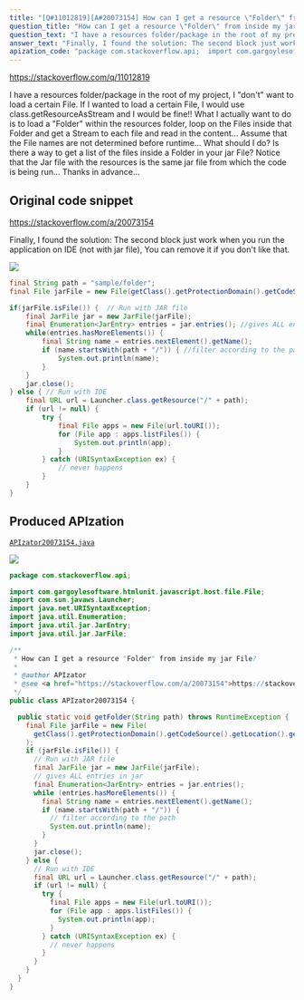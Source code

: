```yaml
---
title: "[Q#11012819][A#20073154] How can I get a resource \"Folder\" from inside my jar File?"
question_title: "How can I get a resource \"Folder\" from inside my jar File?"
question_text: "I have a resources folder/package in the root of my project, I \"don't\" want to load a certain File. If I wanted to load a certain File, I would use class.getResourceAsStream and I would be fine!! What I actually want to do is to load a \"Folder\" within the resources folder, loop on the Files inside that Folder and get a Stream to each file and read in the content... Assume that the File names are not determined before runtime... What should I do? Is there a way to get a list of the files inside a Folder in your jar File?  Notice that the Jar file with the resources is the same jar file from which the code is being run... Thanks in advance..."
answer_text: "Finally, I found the solution: The second block just work when you run the application on IDE (not with jar file), You can remove it if you don't like that."
apization_code: "package com.stackoverflow.api;  import com.gargoylesoftware.htmlunit.javascript.host.file.File; import com.sun.javaws.Launcher; import java.net.URISyntaxException; import java.util.Enumeration; import java.util.jar.JarEntry; import java.util.jar.JarFile;  /**  * How can I get a resource \"Folder\" from inside my jar File?  *  * @author APIzator  * @see <a href=\"https://stackoverflow.com/a/20073154\">https://stackoverflow.com/a/20073154</a>  */ public class APIzator20073154 {    public static void getFolder(String path) throws RuntimeException {     final File jarFile = new File(       getClass().getProtectionDomain().getCodeSource().getLocation().getPath()     );     if (jarFile.isFile()) {       // Run with JAR file       final JarFile jar = new JarFile(jarFile);       // gives ALL entries in jar       final Enumeration<JarEntry> entries = jar.entries();       while (entries.hasMoreElements()) {         final String name = entries.nextElement().getName();         if (name.startsWith(path + \"/\")) {           // filter according to the path           System.out.println(name);         }       }       jar.close();     } else {       // Run with IDE       final URL url = Launcher.class.getResource(\"/\" + path);       if (url != null) {         try {           final File apps = new File(url.toURI());           for (File app : apps.listFiles()) {             System.out.println(app);           }         } catch (URISyntaxException ex) {           // never happens         }       }     }   } }"
---
```


https://stackoverflow.com/q/11012819

I have a resources folder/package in the root of my project, I &quot;don&#x27;t&quot; want to load a certain File. If I wanted to load a certain File, I would use class.getResourceAsStream and I would be fine!! What I actually want to do is to load a &quot;Folder&quot; within the resources folder, loop on the Files inside that Folder and get a Stream to each file and read in the content... Assume that the File names are not determined before runtime... What should I do? Is there a way to get a list of the files inside a Folder in your jar File? 
Notice that the Jar file with the resources is the same jar file from which the code is being run...
Thanks in advance...



## Original code snippet

https://stackoverflow.com/a/20073154

Finally, I found the solution:
The second block just work when you run the application on IDE (not with jar file), You can remove it if you don&#x27;t like that.

<div class="code-logo"><img src="/stackoverflow.png" /></div>

```java
final String path = "sample/folder";
final File jarFile = new File(getClass().getProtectionDomain().getCodeSource().getLocation().getPath());

if(jarFile.isFile()) {  // Run with JAR file
    final JarFile jar = new JarFile(jarFile);
    final Enumeration<JarEntry> entries = jar.entries(); //gives ALL entries in jar
    while(entries.hasMoreElements()) {
        final String name = entries.nextElement().getName();
        if (name.startsWith(path + "/")) { //filter according to the path
            System.out.println(name);
        }
    }
    jar.close();
} else { // Run with IDE
    final URL url = Launcher.class.getResource("/" + path);
    if (url != null) {
        try {
            final File apps = new File(url.toURI());
            for (File app : apps.listFiles()) {
                System.out.println(app);
            }
        } catch (URISyntaxException ex) {
            // never happens
        }
    }
}
```

## Produced APIzation

[`APIzator20073154.java`](https://github.com/pasqualesalza/apization-temp-data/raw/master/search/APIzator20073154.java)

<div class="code-logo"><img src="/apizator.png" /></div>

```java
package com.stackoverflow.api;

import com.gargoylesoftware.htmlunit.javascript.host.file.File;
import com.sun.javaws.Launcher;
import java.net.URISyntaxException;
import java.util.Enumeration;
import java.util.jar.JarEntry;
import java.util.jar.JarFile;

/**
 * How can I get a resource "Folder" from inside my jar File?
 *
 * @author APIzator
 * @see <a href="https://stackoverflow.com/a/20073154">https://stackoverflow.com/a/20073154</a>
 */
public class APIzator20073154 {

  public static void getFolder(String path) throws RuntimeException {
    final File jarFile = new File(
      getClass().getProtectionDomain().getCodeSource().getLocation().getPath()
    );
    if (jarFile.isFile()) {
      // Run with JAR file
      final JarFile jar = new JarFile(jarFile);
      // gives ALL entries in jar
      final Enumeration<JarEntry> entries = jar.entries();
      while (entries.hasMoreElements()) {
        final String name = entries.nextElement().getName();
        if (name.startsWith(path + "/")) {
          // filter according to the path
          System.out.println(name);
        }
      }
      jar.close();
    } else {
      // Run with IDE
      final URL url = Launcher.class.getResource("/" + path);
      if (url != null) {
        try {
          final File apps = new File(url.toURI());
          for (File app : apps.listFiles()) {
            System.out.println(app);
          }
        } catch (URISyntaxException ex) {
          // never happens
        }
      }
    }
  }
}

```